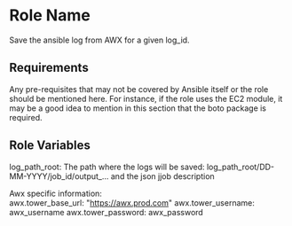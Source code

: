 Role Name
=========

Save the ansible log from AWX for a given log_id.

Requirements
------------

Any pre-requisites that may not be covered by Ansible itself or the role should be mentioned here. For instance, if the role uses the EC2 module, it may be a good idea to mention in this section that the boto package is required.

Role Variables
--------------

log_path_root: The path where the logs will be saved: log_path_root/DD-MM-YYYY/job_id/output_... and the json jjob description 

Awx specific information:                                    
awx.tower_base_url: "https://awx.prod.com" 
awx.tower_username: awx_username
awx.tower_password: awx_password
